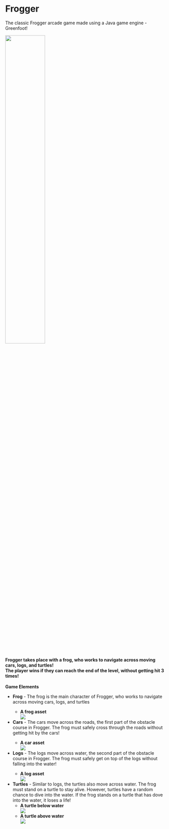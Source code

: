 # Frogger
 The classic Frogger arcade game made using a Java game engine - Greenfoot!
 
<img src="https://github.com/kidskoding/Frogger/assets/68204671/57d774b6-40cb-4e2f-a637-56deca1b736c" width="50%" height="50%">
<br /> <br />
<strong>Frogger takes place with a frog, who works to navigate across moving cars, logs, and turtles! 
<br />The player wins if they can reach the end of the level, without getting hit 3 times!</strong>
<br /> <br />
<strong>Game Elements</strong>
<ul>
 <li><strong>Frog</strong> - The frog is the main character of Frogger, who works to navigate across moving cars, logs, and turtles</li>
 <ul>
  <li><strong>A frog asset</strong></li>
  <img src="https://github.com/kidskoding/Frogger/assets/68204671/eb7f99f5-79a7-49dd-bb0b-4da2339bc922">
 </ul>
 
 <li><strong>Cars</strong> - The cars move across the roads, the first part of the obstacle course in Frogger. The frog must safely cross through the roads without getting hit by the cars!</li>
 <ul>
  <li><strong>A car asset</strong></li>
  <img src="https://github.com/kidskoding/Frogger/assets/68204671/0c3b6f85-a2ed-45b8-9fdf-a33a2061437a">
 </ul>
 
 <li><strong>Logs</strong> - The logs move across water, the second part of the obstacle course in Frogger. The frog must safely get on top of the logs without falling into the water!</li>
 <ul>
  <li><strong>A log asset</strong></li>
  <img src="https://github.com/kidskoding/Frogger/assets/68204671/234f7217-95d7-4276-a60d-5ae3f6140008">
 </ul>
 
 <li><strong>Turtles</strong> - Similar to logs, the turtles also move across water. The frog must stand on a turtle to stay alive. However, turtles have a random chance to dive into the water. If the frog stands on a turtle that has dove into the water, it loses a life!
  
  <ul> 
   <li><strong>A turtle below water</strong></li>
   <img src="https://github.com/kidskoding/Frogger/assets/68204671/f7b5a09b-7604-4edb-b77f-ad1b40caf466">
   <li><strong>A turtle above water</strong></li>
   <img src="https://github.com/kidskoding/Frogger/assets/68204671/4cee3877-cc7d-4df1-a5d6-996b8e30630e">
  
  </ul>
</ul>
